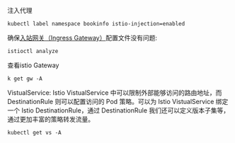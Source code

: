 注入代理
```
kubectl label namespace bookinfo istio-injection=enabled
```

确保[入站网关（Ingress Gateway）](https://istio.io/latest/zh/docs/concepts/traffic-management/#gateways)配置文件没有问题:
```
istioctl analyze
```

查看istio Gateway
```
k get gw -A
```

VistualService:
Istio VistualService 中可以限制外部能够访问的路由地址，而 DestinationRule 则可以配置访问的 Pod 策略。可以为 Istio VistualService 绑定一个 Istio DestinationRule，通过 DestinationRule 我们还可以定义版本子集等，通过更加丰富的策略转发流量。
```
kubectl get vs -A
```